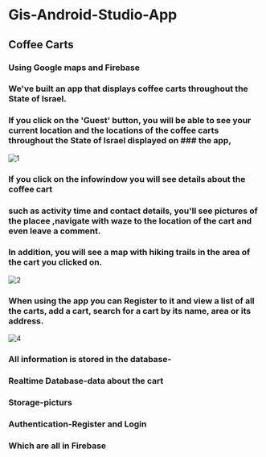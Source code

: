 # Gis-Android-Studio-App
## Coffee Carts
### Using Google maps and Firebase

### We've built an app that displays coffee carts throughout the State of Israel.

### If you click on the 'Guest' button, you will be able to see your current location and the locations of the coffee carts throughout the State of Israel displayed on ### the app,

![1](https://user-images.githubusercontent.com/88483910/166127172-2876476e-a4de-4b82-b124-884894531c0a.jpg)

### If you click on the infowindow you will see details about the coffee cart 
### such as activity time and contact details, you'll see pictures of the placee ,navigate with waze to the location of the cart and even leave a comment.
### In addition, you will see a map with hiking trails in the area of the cart you clicked on.

![2](https://user-images.githubusercontent.com/88483910/166127242-76c1de4b-1a44-4ff9-8bf7-f2545569748e.jpg)

### When using the app you can Register to it and view a list of all the carts, add a cart, search for a cart by its name, area or its address.

![4](https://user-images.githubusercontent.com/88483910/166127300-5a78f11c-6ee4-4e47-a552-24b2abeabee6.png)

### All information is stored in the database-
### Realtime Database-data about the cart
### Storage-picturs
### Authentication-Register and Login
### Which are all in Firebase
